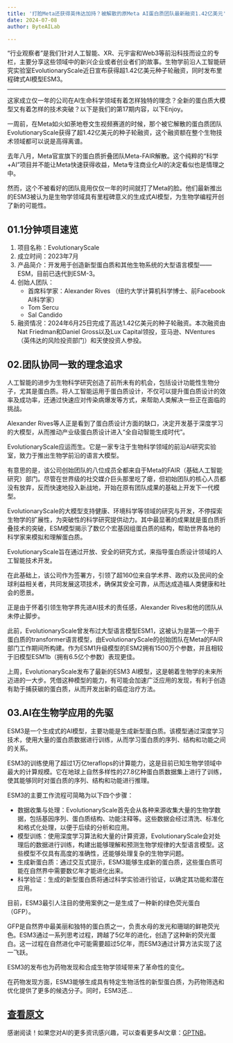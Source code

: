 ```yaml
---
title: '打脸Meta还获得英伟达加持？被解散的原Meta AI蛋白质团队最新融资1.42亿美元'
date: 2024-07-08
author: ByteAILab

---
```


“行业观察者”是我们针对人工智能、XR、元宇宙和Web3等前沿科技而设立的专栏，主要分享这些领域中的新兴企业或者创业者们的故事。生物学前沿人工智能研究实验室EvolutionaryScale近日宣布获得超1.42亿美元种子轮融资，同时发布里程碑式AI模型ESM3。

---
这家成立仅一年的公司在AI生命科学领域有着怎样独特的理念？全新的蛋白质大模型又有着怎样的技术突破？以下是我们的第17期内容，以下Enjoy。

一周前，在Meta如火如荼地卷文生视频赛道的时候，那个被它解散的蛋白质团队EvolutionaryScale获得了超1.42亿美元的种子轮融资，这个融资额在整个生物技术领域都可以说是高得离谱。

去年八月，Meta官宣旗下的蛋白质折叠团队Meta-FAIR解散。这个纯粹的“科学+AI”项目并不能让Meta快速获得收益，Meta专注商业化AI的决定看似也是情理之中。

然而，这个不被看好的团队竟用仅仅一年的时间就打了Meta的脸。他们最新推出的ESM3被认为是生物学领域具有里程碑意义的生成式AI模型，为生物学编程开创了新的可能性。

## 01.1分钟项目速览

1. 项目名称：EvolutionaryScale
2. 成立时间：2023年7月
3. 产品简介：开发用于创造新型蛋白质和其他生物系统的大型语言模型——ESM，目前已迭代到ESM-3。
4. 创始人团队：
   - 首席科学家：Alexander Rives （纽约大学计算机科学博士、前Facebook AI科学家）
   - Tom Sercu
   - Sal Candido
5. 融资情况：2024年6月25日完成了高达1.42亿美元的种子轮融资。本次融资由Nat Friedman和Daniel Gross以及Lux Capital领投，亚马逊、NVentures（英伟达的风险投资部门）和天使投资人参投。

## 02.团队协同一致的理念追求

人工智能的进步为生物科学研究创造了前所未有的机会，包括设计功能性生物分子，尤其是蛋白质。将人工智能运用于蛋白质设计，不仅可以提升蛋白质设计的效率及成功率，还通过快速应对传染病爆发等方式，来帮助人类解决一些正在面临的挑战。

Alexander Rives等人正是看到了蛋白质设计方面的缺口，决定开发基于深度学习的大模型，从而推动产业级蛋白质设计进入“全自动智能生成时代”。

EvolutionaryScale应运而生。它是一家专注于生物科学领域的前沿AI研究实验室，致力于推出生物学前沿的语言大模型。

有意思的是，该公司创始团队的八位成员全都来自于Meta的FAIR（基础人工智能研究）部门。尽管在世界级的社交媒介巨头那里吃了瘪，但初始团队的核心人员都没有放弃，反而快速地投入新战地，开始在原有团队成果的基础上开发下一代模型。

EvolutionaryScale的大模型支持健康、环境科学等领域的研究与开发，不停探索生物学的扩展性，为突破性的科学研究提供动力。其中最显著的成果就是蛋白质折叠技术的突破，ESM模型揭示了数亿个宏基因组蛋白质的结构，帮助世界各地的科学家来模拟和理解蛋白质。

EvolutionaryScale旨在通过开放、安全的研究方式，来指导蛋白质设计领域的人工智能技术开发。

在此基础上，该公司作为签署方，引领了超160位来自学术界、政府以及民间的全球利益相关者，共同发展这项技术，确保其安全可靠，从而达成造福人类健康和社会的愿景。

正是由于怀着引领生物学界先进AI技术的责任感，Alexander Rives和他的团队从未停止脚步。

此前，EvolutionaryScale曾发布过大型语言模型ESM1，这被认为是第一个用于蛋白质的transformer语言模型，由EvolutionaryScale的创始团队在Meta的FAIR部门工作期间所构建。作为ESM1升级模型的ESM2拥有1500万个参数，并且相较于旧模型ESM1b（拥有6.5亿个参数）表现更佳。

上周，EvolutionaryScale发布了最新的ESM3 AI模型，这是朝着生物学的未来所迈进的一大步。凭借这种模型的能力，有可能会加速广泛应用的发现，有利于创造有助于捕获碳的蛋白质，从而开发出新的癌症治疗方法。

## 03.AI在生物学应用的先驱

ESM3是一个生成式的AI模型，主要功能是生成新型蛋白质。该模型通过深度学习技术，使用大量的蛋白质数据进行训练，从而学习蛋白质的序列、结构和功能之间的关系。

ESM3的训练使用了超过1万亿teraflops的计算能力，这是目前已知生物学领域中最大的计算规模。它在地球上自然多样性的27.8亿种蛋白质数据集上进行了训练，使其能够同时对蛋白质的序列、结构和功能进行推理。

ESM3的主要工作流程可简略为以下四个步骤：

- 数据收集与处理：EvolutionaryScale首先会从各种来源收集大量的生物学数据，包括基因序列、蛋白质结构、功能注释等。这些数据会经过清洗、标准化和格式化处理，以便于后续的分析和应用。
- 模型训练：使用深度学习算法和大量的计算资源，EvolutionaryScale会对处理后的数据进行训练，构建出能够理解和预测生物学规律的大型语言模型。这些模型不仅具有高度的准确性，还能够处理复杂的生物学问题。
- 生成新蛋白质：通过交互式提示，ESM3能够生成新的蛋白质，这些蛋白质可能在自然界中需要数亿年才能进化出来。
- 科学验证：生成的新型蛋白质将通过科学实验进行验证，以确定其功能和潜在应用。

目前，ESM3最引人注目的使用案例之一是生成了一种新的绿色荧光蛋白（GFP）。

GFP是自然界中最美丽和独特的蛋白质之一，负责水母的发光和珊瑚的鲜艳荧光色。ESM3通过一系列思考过程，跨越了5亿年的进化，创造了这种新的荧光蛋白。这一过程在自然进化中可能需要超过5亿年，而ESM3通过计算方法实现了这一飞跃。

ESM3的发布也为药物发现和合成生物学领域带来了革命性的变化。

在药物发现方面，ESM3能够生成具有特定生物活性的新型蛋白质，为药物筛选和优化提供了更多的候选分子。同时，ESM3还...

[查看原文](https://www.aixinzhijie.com/article/6846214)
---
感谢阅读！如果您对AI的更多资讯感兴趣，可以查看更多AI文章：[GPTNB](https://gptnb.com)。